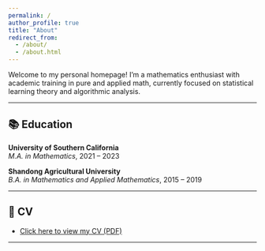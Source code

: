 ```yaml
---
permalink: /
author_profile: true
title: "About"
redirect_from: 
  - /about/
  - /about.html
---
```


Welcome to my personal homepage! I’m a mathematics enthusiast with academic training in pure and applied math, currently focused on statistical learning theory and algorithmic analysis.


---

## 📚 Education

**University of Southern California**  
_M.A. in Mathematics_, 2021 – 2023  


**Shandong Agricultural University**  
_B.A. in Mathematics and Applied Mathematics_, 2015 – 2019  

---

## 📄 CV

- [Click here to view my CV (PDF)](https://hollowolloh.github.io/files/CV.pdf)

---


